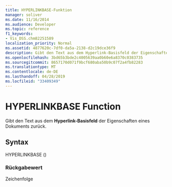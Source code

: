 ```yaml
---
title: HYPERLINKBASE-Funktion
manager: soliver
ms.date: 11/16/2014
ms.audience: Developer
ms.topic: reference
f1_keywords:
- Vis_DSS.chm82251589
localization_priority: Normal
ms.assetid: 4877620c-7df0-da5a-2138-d2c19dce36f9
description: Gibt den Text aus dem Hyperlink-Basisfeld der Eigenschaften eines Dokuments zurück.
ms.openlocfilehash: 3bd65b3bde2c4005639aa0b60e6a8370c0383735
ms.sourcegitcommit: 8657170d071f9bcf680aba50b9c07f2a4fb82283
ms.translationtype: MT
ms.contentlocale: de-DE
ms.lasthandoff: 04/28/2019
ms.locfileid: "33409349"
---
```

# <a name="hyperlinkbase-function"></a>HYPERLINKBASE Function

Gibt den Text aus dem **Hyperlink-Basisfeld** der Eigenschaften eines Dokuments zurück. 
  
## <a name="syntax"></a>Syntax

HYPERLINKBASE ()
  
### <a name="return-value"></a>Rückgabewert

Zeichenfolge
  

